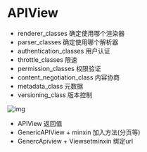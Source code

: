 
#  APIView

-    renderer_classes  确定使用哪个渲染器
-    parser_classes      确定使用哪个解析器
-    authentication_classes           用户认证 
-    throttle_classes     限速
-    permission_classes  权限验证
-    content_negotiation_class 内容协商
-    metadata_class  元数据
-    versioning_class  版本控制



![img](https://upload-images.jianshu.io/upload_images/11397602-2a0b904f41ee11c4.png?imageMogr2/auto-orient/strip%7CimageView2/2/w/503/format/webp)

- APIView 返回值
- GenericAPIView  + minxin  加入方法(分页等)
- GenercApiview + Viewsetminxin  绑定url


